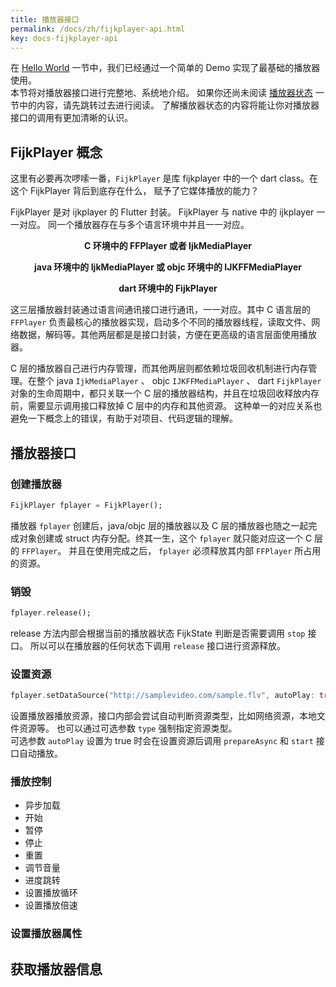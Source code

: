 ```yaml
---
title: 播放器接口
permalink: /docs/zh/fijkplayer-api.html
key: docs-fijkplayer-api
---
```



在 [Hello World](/docs/zh/hello-world.html) 一节中，我们已经通过一个简单的 Demo 实现了最基础的播放器使用。  
本节将对播放器接口进行完整地、系统地介绍。 如果你还尚未阅读 [播放器状态](/docs/zh/fijkstate.html) 一节中的内容，请先跳转过去进行阅读。
了解播放器状态的内容将能让你对播放器接口的调用有更加清晰的认识。

## FijkPlayer 概念

这里有必要再次啰嗦一番，`FijkPlayer` 是库 fijkplayer 中的一个 dart class。在这个 FijkPlayer 背后到底存在什么， 赋予了它媒体播放的能力？

FijkPlayer 是对 ijkplayer 的 Flutter 封装。 FijkPlayer 与 native 中的 ijkplayer 一一对应。
同一个播放器存在与多个语言环境中并且一一对应。

<div align="center">  
<p><strong>C 环境中的 FFPlayer 或者 IjkMediaPlayer</strong> </p>
<p><strong>java 环境中的 IjkMediaPlayer 或 objc 环境中的 IJKFFMediaPlayer</strong></p>
<p><strong>dart 环境中的 FijkPlayer </strong></p>
</div>

这三层播放器封装通过语言间通讯接口进行通讯，一一对应。其中 C 语言层的 `FFPlayer` 负责最核心的播放器实现，启动多个不同的播放器线程，读取文件、网络数据，解码等。其他两层都是是接口封装，方便在更高级的语言层面使用播放器。  

C 层的播放器自己进行内存管理，而其他两层则都依赖垃圾回收机制进行内存管理。在整个 java `IjkMediaPlayer` 、 objc `IJKFFMediaPlayer` 、 dart `FijkPlayer` 对象的生命周期中，都只关联一个 C 层的播放器结构，并且在垃圾回收释放内存前，需要显示调用接口释放掉 C 层中的内存和其他资源。
这种单一的对应关系也避免一下概念上的错误，有助于对项目、代码逻辑的理解。




## 播放器接口  

### 创建播放器

```dart
FijkPlayer fplayer = FijkPlayer();
```
播放器 `fplayer` 创建后，java/objc 层的播放器以及 C 层的播放器也随之一起完成对象创建或 struct 内存分配。终其一生，这个 `fplayer` 就只能对应这一个 C 层的 `FFPlayer`。 并且在使用完成之后， `fplayer`  必须释放其内部 `FFPlayer` 所占用的资源。

### 销毁
```dart
fplayer.release();
```
release 方法内部会根据当前的播放器状态 FijkState 判断是否需要调用 `stop` 接口。 所以可以在播放器的任何状态下调用 `release` 接口进行资源释放。

### 设置资源
```dart
fplayer.setDataSource("http://samplevideo.com/sample.flv", autoPlay: true);
```
设置播放器播放资源，接口内部会尝试自动判断资源类型，比如网络资源，本地文件资源等。
也可以通过可选参数 `type` 强制指定资源类型。  
可选参数 `autoPlay` 设置为 true 时会在设置资源后调用 `prepareAsync` 和 `start` 接口自动播放。

### 播放控制

* 异步加载
* 开始
* 暂停
* 停止
* 重置
* 调节音量
* 进度跳转
* 设置播放循环
* 设置播放倍速

### 设置播放器属性
## 获取播放器信息

